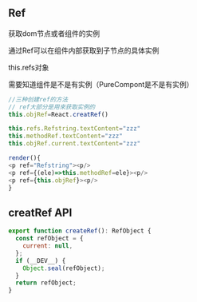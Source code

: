 ## Ref

获取dom节点或者组件的实例

通过Ref可以在组件内部获取到子节点的具体实例

this.refs对象

需要知道组件是不是有实例（PureCompont是不是有实例）

```javascript
//三种创建ref的方法
// ref大部分是用來获取实例的
this.objRef=React.creatRef()

this.refs.Refstring.textContent="zzz"
this.methodRef.textContent="zzz"
this.objRef.current.textContent="zzz"

render(){
<p ref="Refstring"><p/>
<p ref={(ele)=>this.methodRef=ele}><p/>
<p ref={this.objRef}><p/>
}
```

## creatRef API

```js
export function createRef(): RefObject {
  const refObject = {
    current: null,
  };
  if (__DEV__) {
    Object.seal(refObject);
  }
  return refObject;
}
```

